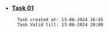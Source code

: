- ### [Task 01](./task_01/)

        Task created at: 13-06-2024 16:45
        Task Valid till: 13-06-2024 20:00